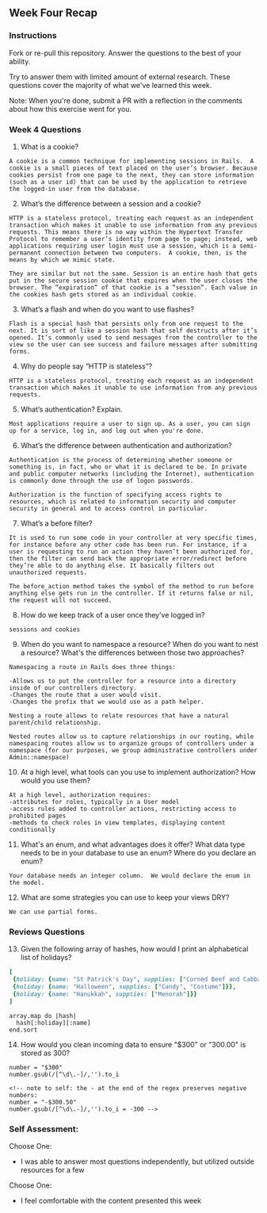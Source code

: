 ## Week Four Recap

### Instructions
Fork or re-pull this repository. Answer the questions to the best of your ability.

Try to answer them with limited amount of external research. These questions cover the majority of what we've learned this week.

Note: When you're done, submit a PR with a reflection in the comments about how this exercise went for you.

### Week 4 Questions

1. What is a cookie?
```
A cookie is a common technique for implementing sessions in Rails.  A cookie is a small pieces of text placed on the user’s browser. Because cookies persist from one page to the next, they can store information (such as a user id) that can be used by the application to retrieve the logged-in user from the database.

```
2. What’s the difference between a session and a cookie?
```
HTTP is a stateless protocol, treating each request as an independent transaction which makes it unable to use information from any previous requests. This means there is no way within the Hypertext Transfer Protocol to remember a user’s identity from page to page; instead, web applications requiring user login must use a session, which is a semi-permanent connection between two computers.  A cookie, then, is the means by which we mimic state.

They are similar but not the same. Session is an entire hash that gets put in the secure session cookie that expires when the user closes the browser. The “expiration” of that cookie is a “session”. Each value in the cookies hash gets stored as an individual cookie.
```
3. What’s a flash and when do you want to use flashes?
```
Flash is a special hash that persists only from one request to the next. It is sort of like a session hash that self destructs after it’s opened. It’s commonly used to send messages from the controller to the view so the user can see success and failure messages after submitting forms.
```
4. Why do people say “HTTP is stateless”?
```
HTTP is a stateless protocol, treating each request as an independent transaction which makes it unable to use information from any previous requests.
```
5. What’s authentication? Explain.
```
Most applications require a user to sign up. As a user, you can sign up for a service, log in, and log out when you're done.
```
6. What’s the difference between authentication and authorization?
```
Authentication is the process of determining whether someone or something is, in fact, who or what it is declared to be. In private and public computer networks (including the Internet), authentication is commonly done through the use of logon passwords.

Authorization is the function of specifying access rights to resources, which is related to information security and computer security in general and to access control in particular.
```
7. What’s a before filter?
```
It is used to run some code in your controller at very specific times, for instance before any other code has been run. For instance, if a user is requesting to run an action they haven’t been authorized for, then the filter can send back the appropriate error/redirect before they’re able to do anything else. It basically filters out unauthorized requests.

The before_action method takes the symbol of the method to run before anything else gets run in the controller. If it returns false or nil, the request will not succeed.
```
8. How do we keep track of a user once they’ve logged in?
```
sessions and cookies
```
9. When do you want to namespace a resource? When do you want to nest a resource? What's the differences between those two approaches?
```
Namespacing a route in Rails does three things:

-Allows us to put the controller for a resource into a directory inside of our controllers directory.
-Changes the route that a user would visit.
-Changes the prefix that we would use as a path helper.

Nesting a route allows to relate resources that have a natural parent/child relationship.

Nested routes allow us to capture relationships in our routing, while namespacing routes allow us to organize groups of controllers under a namespace (for our purposes, we group administrative controllers under Admin::namespace)
```
10. At a high level, what tools can you use to implement authorization? How would you use them?
```
At a high level, authorization requires:
-attributes for roles, typically in a User model
-access rules added to controller actions, restricting access to prohibited pages
-methods to check roles in view templates, displaying content conditionally
```
11. What's an enum, and what advantages does it offer? What data type needs to be in your database to use an enum? Where do you declare an enum?
```
Your database needs an integer column.  We would declare the enum in the model.
```
12. What are some strategies you can use to keep your views DRY?
```
We can use partial forms.
```

### Reviews Questions
13. Given the following array of hashes, how would I print an alphabetical list of holidays?
```ruby
[
 {holiday: {name: "St Patrick's Day", supplies: ["Corned Beef and Cabbage"]}},
 {holiday: {name: "Halloween", supplies: ["Candy", "Costume"]}},
 {holiday: {name: "Hanukkah", supplies: ["Menorah"]}}
]
```  
```
array.map do |hash|
  hash[:holiday][:name]
end.sort
```
14. How would you clean incoming data to ensure "$300" or "300.00" is stored as 300?
```
number = "$300"
number.gsub(/[^\d\.-]/,'').to_i

<!-- note to self: the - at the end of the regex preserves negative numbers:
number = "-$300.50"
number.gsub(/[^\d\.-]/,'').to_i = -300 -->
```
### Self Assessment:
Choose One:
* I was able to answer most questions independently, but utilized outside resources for a few

Choose One:
* I feel comfortable with the content presented this week
